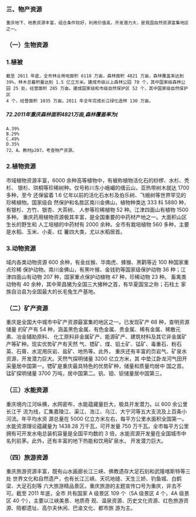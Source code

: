 ### 三、物产资源
    重庆地下、地表资源丰富，组合条件较好，利用价值高，开发潜力大，是我国自然资源富集地区之一。
    
### （一）生物资源
### 1.植被
    截至 2011 年底，全市林业用地面积 6118 万亩，森林面积 4821 万亩，森林覆盖率达到
    39%，林木总蓄积量达到 1.5 亿立方米。建成市级以上森林公园 78 个，其中国家级森林公
    园 25 处，经营面积 285 万亩。建成国家级和市级自然保护区 52 个，其中国家级自然保护区
    4 个，经营面积 1035 万亩。2011 年全年完成长江绿化造林 130 万亩。

##### 72.2011年重庆森林面积4821万亩,森林覆盖率为(
    A.39%
    B.29%
    C.49%
    D.35%
    72、A。教材p207。考查物产资源。

### 2.植物资源
市域植物资源丰富，6000 余种高等植物中，有被称植物活化石的桫椤、水杉、秃杉、
银杉、珙桐等珍稀树种。仅号称川东小蛾嵋的缙云山，亚热带树木就达 1700 多种，至今
还保留着 1.6 亿年以前的活化石水杉及伯乐树、飞蛾树等世界罕见的珍稀植物。国家级自
然保护和名胜区南川金佛山，植物种类达 333 科 5880 种，有银杉、方竹、银杏、大茶树、
人参等珍稀植物 52 种。江津四面山有植物 1500 多种。
重庆药用植物资源极其丰富，是全国重要的中药材产地之一。大面积山区生长的野生和
人工培植的中药材有 2000 余种。全市有栽培植物 560 多种，主要是水稻、玉米、小麦、红
薯四大类，尤以水稻居首。
### 3.动物资源
域内各类动物资源 600 余种，有金丝猴、华南虎、蜂猴、黑鹳等近 100 种国家重点珍稀
保护动物。南川金佛山，有黑叶猴、金钱豹等国家级保护动物 36 种；江津四面山有动物 207
种，国家重点保护动植物 47 种，珍稀动物 23 种。
畜禽类动物有 40 余种，其中荣昌猪为全国三大猪种之首，有华夏国宝之称；石柱土
家族自治县为全国最大的长毛兔生产基地。
### （二）矿产资源
重庆是全国大中城市中矿产资源最富集的地区之一。已发现矿产 68 种，查明资源储量
的矿产有 54 种，涵盖黑色金属、有色金属、贵金属、稀有金属、稀散元素、冶金辅助原料、
化工原料非金属矿产、能源矿产、建筑材料及其它非金属矿产等矿种。现实优势矿产有天然
气、锶矿、煤、铝土矿、锰矿、毒重石、粉石英、石膏、水泥用灰岩、盐矿、地热等。此外，
重庆还有丰富的页岩气、矿泉水资源，开发潜力巨大。天然气探明储量 3200 亿立方米，其
中垫江卧龙河气田开采量居中国第一。锶矿是重庆最具特色的优势矿种，储量和质量均居中
国之首。锰矿探明储量 3700 万吨，居中国第二。钒、钼、钡储量居中国第三。
### （三）水能资源
重庆境内江河纵横，水网密布，水能蕴藏量巨大，极具开发潜力。以 600 余公里长江干
流为线，汇集嘉陵江、渠江、浩江、乌江、大宁河等五大支流及上百条小河流。年平均水资
源总量在 5000 亿立方米左右，每平方公里水面积全国第一。水能资源理论蕴藏量为 1438.28
万千瓦，可开发量 750 万千瓦。全市每平方公里拥有可开发水电总装机容量是全国平均数的
3 倍，水能资源开发量在全国城市中名列前茅。此外，还有丰富的地下热能和饮用矿泉水，
开发潜力巨大。
### （四）旅游资源
重庆旅游资源丰富，既有山水画廊长江三峡、佛教遗存大足石刻和武隆喀斯特等三处
世界文化和自然遗产，也有长江三峡、天坑地缝、天生三娇、钓鱼城、白鹤梁、大足石刻等
六大旅游精品景区。重庆旅游的主题宣传口号为重庆，非去不可。截至 2011 年底，全市
共有国家 A 级景区 109 个（5A 级景区 4 个，4A 级景区 40 个），主要以江峡美景、地质奇
观、温泉资源、历史文化资源、红色旅游资源、陪都遗址、高尔夫休闲、巴渝文化、都市旅
游为主。